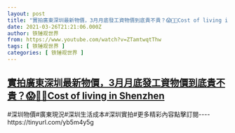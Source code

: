 ```yaml
---
layout: post
title: "實拍廣東深圳最新物價，3月月底發工資物價到底貴不貴？😱🍄👐Cost of living in Shenzhen"
date: 2021-03-26T21:21:06.000Z
author: 铁锤观世界
from: https://www.youtube.com/watch?v=ZTamtwqtThw
tags: [ 铁锤观世界 ]
categories: [ 铁锤观世界 ]
---
```

<!--1616793666000-->
[實拍廣東深圳最新物價，3月月底發工資物價到底貴不貴？😱🍄👐Cost of living in Shenzhen](https://www.youtube.com/watch?v=ZTamtwqtThw)
------

<div>
#深圳物價#廣東現況#深圳生活成本#深圳實拍#更多精彩內容點擊訂閱----https://tinyurl.com/yb5m4y5g
</div>
